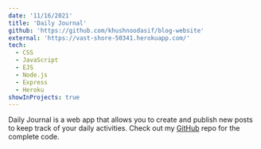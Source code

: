 ```yaml
---
date: '11/16/2021'
title: 'Daily Journal'
github: 'https://github.com/khushnoodasif/blog-website'
external: 'https://vast-shore-50341.herokuapp.com/'
tech:
  - CSS
  - JavaScript
  - EJS
  - Node.js
  - Express
  - Heroku
showInProjects: true
---
```


Daily Journal is a web app that allows you to create and publish new posts to keep track of your daily activities. Check out my [GitHub](https://github.com/khushnoodasif/blog-website) repo for the complete code.

